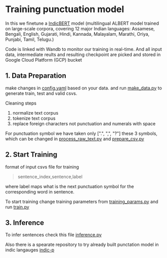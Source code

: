 # Training punctuation model


In this we finetune a [IndicBERT](https://indicnlp.ai4bharat.org/indic-bert/) model (multilingual ALBERT model trained on large-scale corpora, covering 12 major Indian languages: Assamese, Bengali, English, Gujarati, Hindi, Kannada, Malayalam, Marathi, Oriya, Punjabi, Tamil, Telugu.) 

Code is linked with Wandb to monitor our training in real-time. And all input data, intermediate reults and resulting checkpoint are picked and stored in Google Cloud Platform (GCP) bucket

## 1. Data Preparation

make changes in [config.yaml](https://github.com/Open-Speech-EkStep/punctuation-ITN/blob/wandb-v1/sequence_labelling/config.yaml) based on your data. and run [make_data.py](https://github.com/Open-Speech-EkStep/punctuation-ITN/blob/wandb-v1/sequence_labelling/make_data.py) to generate train, test and valid csvs.

Cleaning steps
1. normalize text corpus
2. tokenize text corpus
3. replace foreign characters not punctuation and numerals with space



For punctuation symbol we have taken only [".", ",", "?"] these 3 symbols, which can be changed in [process_raw_text.py](https://github.com/Open-Speech-EkStep/punctuation-ITN/blob/wandb-v1/sequence_labelling/prep_scripts/process_raw_text.py) and [prepare_csv.py](https://github.com/Open-Speech-EkStep/punctuation-ITN/blob/wandb-v1/sequence_labelling/prep_scripts/prepare_csv.py) 

## 2. Start Training 

format of input csvs file for training

> sentence_index,sentence,label

where label maps what is the next punctuation symbol for the corresponding word in sentence.



To start training change training parameters from [training_params.py](https://github.com/Open-Speech-EkStep/punctuation-ITN/blob/wandb-v1/sequence_labelling/token_classification/training_params.py) and run  [train.py](https://github.com/Open-Speech-EkStep/punctuation-ITN/blob/wandb-v1/sequence_labelling/token_classification/train.py)


## 3. Inference

To infer sentences check this file [inference.py](https://github.com/Open-Speech-EkStep/punctuation-ITN/blob/wandb-v1/sequence_labelling/token_classification/inference.py)

Also there is a spearate repository to try already built punctation model in indic langauges [indic-p](https://github.com/Open-Speech-EkStep/indic-punct#punctuation)
